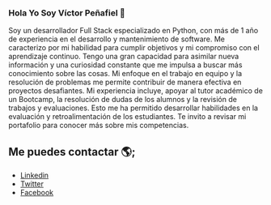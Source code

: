 ### Hola Yo Soy Víctor Peñafiel 👋

Soy un desarrollador Full Stack especializado en Python, con más de 1 año de experiencia en el desarrollo y mantenimiento de software. Me caracterizo por mi habilidad para cumplir objetivos y mi compromiso con el aprendizaje continuo. Tengo una gran capacidad para asimilar nueva información y una curiosidad constante que me impulsa a buscar más conocimiento sobre las cosas. Mi enfoque en el trabajo en equipo y la resolución de problemas me permite contribuir de manera efectiva en proyectos desafiantes. Mi experiencia incluye, apoyar al tutor académico de un Bootcamp, la resolución de dudas de los alumnos y la revisión de trabajos y evaluaciones. Esto me ha permitido desarrollar habilidades en la evaluación y retroalimentación de los estudiantes. 
Te invito a revisar mi portafolio para conocer más sobre mis competencias.


## Me puedes contactar 🌎;
 - [Linkedin](https://www.linkedin.com/in/victorpenafiel/)
 - [Twitter](https://twitter.com/newen_do)
 - [Facebook](https://www.facebook.com/victorpenafiel?_rdc=1&_rdr)
<!--
**VictorPenafiel/VictorPenafiel** is a ✨ _special_ ✨ repository because its `README.md` (this file) appears on your GitHub profile.

Here are some ideas to get you started:

- 🔭 I’m currently working on ...
- 🌱 I’m currently learning ...
- 👯 I’m looking to collaborate on ...
- 🤔 I’m looking for help with ...
- 💬 Ask me about ...
- 📫 How to reach me: ...
- 😄 Pronouns: ...
- ⚡ Fun fact: ...
-->
